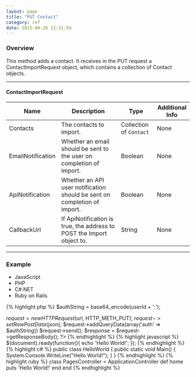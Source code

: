 ```yaml
---
layout: page
title: "PUT Contact"
category: ref
date: 2015-06-26 12:31:54
---
```


### Overview

This method adds a contact. It receives in the PUT request a
ContactImportRequest object, which contains a collection of Contact objects.

---
#### ContactImportRequest


| Name  	| Description  	| Type  	| Additional Info  	|
|---	|---	|---	|---	|
| Contacts  	| The contacts to import.  	| Collection of `Contact`  	| None  	|
| EmailNotification  	| Whether an email should be sent to the user on completion of import.  	| Boolean  	| None  	|
| ApiNotification	  	| Whether an API user notification should be sent on completion of import.	| Boolean  	| None  	|
| CallbackUrl  	| If ApiNotification is true, the address to POST the Import object to.  	| String  	| None  	|

---

### Example



<div class="container-fluid">
  <ul class='nav nav-tabs' data-tabs='tabs'>
    <li><a class="js">JavaScript</a></li>
    <li class='active'><a class="php">PHP</a></li>
    <li><a class="cs">C#.NET</a></li>
    <li><a class="ror">Ruby on Rails</a></li>
  </ul>
</div>
{% highlight php %}
<?php
$url = 'https://test-api.i-360.com/1.1/signalr';

$authString = base64_encode(userId + ':');

$request = new HTTPRequest($url, HTTP_METH_PUT);
$request->setRawPostData($json);
$request->addQueryData(array('auth' => $authString))
$request->send();
$response = $request->getResponseBody();
?>
{% endhighlight %}
{% highlight javascript %}
$(document).ready(function(){
    echo 'Hello World!';
});
{% endhighlight %}
{% highlight c# %}
public class HelloWorld
{
    public static void Main()
    {
        System.Console.WriteLine("Hello World!");
    }
}
{% endhighlight %}
{% highlight ruby %}
class PagesController < ApplicationController
    def home
        puts 'Hello World!'
    end
end
{% endhighlight %}